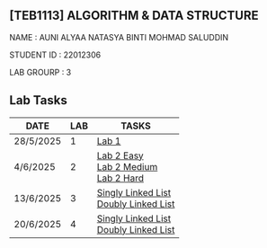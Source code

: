 ## [TEB1113] ALGORITHM & DATA STRUCTURE
NAME : AUNI ALYAA NATASYA BINTI MOHMAD SALUDDIN  

STUDENT ID : 22012306


LAB GROURP : 3 

## Lab Tasks
 
| DATE      | LAB | TASKS                                                                                                                                                                                       |
|-----------|-----|----------------------------------------------------------------------------------------------------------------------------------------------------------------------------------------------
| 28/5/2025 | 1   |[Lab 1](LAB%201/22012306_AuniAlyaa_L1.cpp)                                                                                                                                                   |
| 4/6/2025  | 2   |[Lab 2 Easy](LAB%202/EASY/22012306_AUNI_L2_EASY.cpp)<br>[Lab 2 Medium](LAB%202/MEDIUM/22012306_AUNI_MED_L2.cpp)<br>[Lab 2 Hard](LAB%202/HARD/22012306_Auni_Hard_L2.cpp)                      |
| 13/6/2025 | 3   |[Singly Linked List](LAB%203%20/%20SINGLY%20LINK%20LIST/L3_22012306_SINGLY_LINK_AUNI%20ALYAA.cpp)<br>[Doubly Linked List](LAB%203%20/DOUBLY%20LINK%20LIST/L3_22012306_DOUBLY_LINK_AUNI.cpp)  |
| 20/6/2025 | 4   |[Singly Linked List](LAB%204/SINGLY%20LINK%20LIST/Lab%204%2022012306%20Auni%20Alyaa.cpp)<br>[Doubly Linked List](LAB%204/DOUBLY%20LINK%20LIST/Lab%204%20double%20link%20list.cpp)|



